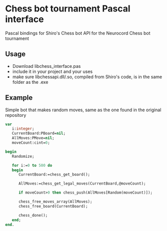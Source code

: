 # Chess bot tournament Pascal interface
Pascal bindings for Shiro's Chess bot API for the Neurocord Chess bot tournament

## Usage
- Download libchess_interface.pas
- include it in your project and your uses
- make sure libchessapi.dll/.so, compiled from Shiro's code, is in the same folder as the .exe

## Example
Simple bot that makes random moves, same as the one found in the original repository
```pascal
var
   i:integer;
   CurrentBoard:PBoard=nil;
   AllMoves:PMove=nil;
   moveCount:cint=0;

begin
   Randomize;

   for i:=0 to 500 do
   begin
      CurrentBoard:=chess_get_board();

      AllMoves:=chess_get_legal_moves(CurrentBoard,@moveCount);

      if moveCount>0 then chess_push(AllMoves[Random(moveCount)]);

      chess_free_moves_array(AllMoves);
      chess_free_board(CurrentBoard);

      chess_done();
   end;
end. 
```

